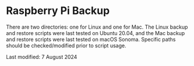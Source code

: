 # Raspberry Pi Backup

There are two directories: one for Linux and one for Mac. The Linux backup and restore scripts were last tested on Ubuntu 20.04, and the Mac backup and restore scripts were last tested on macOS Sonoma. Specific paths should be checked/modified prior to script usage.

Last modified: 7 August 2024